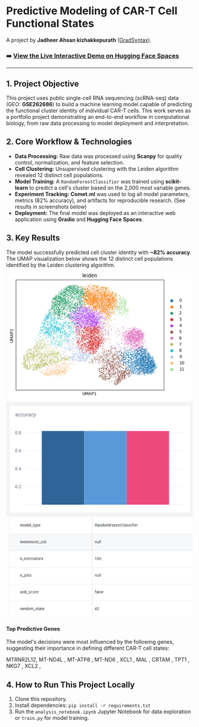 # Predictive Modeling of CAR-T Cell Functional States

A project by **Jadheer Ahsan kizhakkepurath** ([GradSyntax](https://github.com/GradSyntax)).

### **➡️ [View the Live Interactive Demo on Hugging Face Spaces](https://huggingface.co/spaces/gradsyntax/cart-cell-predictor)**

---

## 1. Project Objective

This project uses public single-cell RNA sequencing (scRNA-seq) data (GEO: **GSE262686**) to build a machine learning model capable of predicting the functional cluster identity of individual CAR-T cells. This work serves as a portfolio project demonstrating an end-to-end workflow in computational biology, from raw data processing to model deployment and interpretation.

## 2. Core Workflow & Technologies

* **Data Processing:** Raw data was processed using **Scanpy** for quality control, normalization, and feature selection.
* **Cell Clustering:** Unsupervised clustering with the Leiden algorithm revealed 12 distinct cell populations.
* **Model Training:** A `RandomForestClassifier` was trained using **scikit-learn** to predict a cell's cluster based on the 2,000 most variable genes.
* **Experiment Tracking:** **Comet.ml** was used to log all model parameters, metrics (82% accuracy), and artifacts for reproducible research. (See results in screenshots below)
* **Deployment:** The final model was deployed as an interactive web application using **Gradio** and **Hugging Face Spaces**.

## 3. Key Results

The model successfully predicted cell cluster identity with **~82% accuracy**. The UMAP visualization below shows the 12 distinct cell populations identified by the Leiden clustering algorithm.

![UMAP Plot of Cell Clusters](analysis_notebook_umap.png)
![Comet Dashboard](comet_dashboard.png)
![Comet Hyperparameters](comet_hyperparameters.png)

#### Top Predictive Genes
The model's decisions were most influenced by the following genes, suggesting their importance in defining different CAR-T cell states:

MTRNR2L12,
MT-ND4L	,
MT-ATP8	,
MT-ND6	,
XCL1	,
MAL	,
CRTAM	,
TPT1	,
NKG7	,
XCL2	,

## 4. How to Run This Project Locally

1.  Clone this repository.
2.  Install dependencies: `pip install -r requirements.txt`
3.  Run the `analysis_notebook.ipynb` Jupyter Notebook for data exploration or `train.py` for model training.
